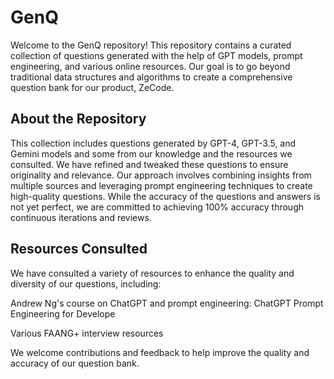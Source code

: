 # GenQ
Welcome to the GenQ repository! This repository contains a curated collection of questions generated with the help of GPT models, prompt engineering, and various online resources. Our goal is to go beyond traditional data structures and algorithms to create a comprehensive question bank for our product, ZeCode.

About the Repository
-----------------------------------------------------------------------------------------------------------------------------------------------------------------------------------------------------------------
This collection includes questions generated by GPT-4, GPT-3.5, and Gemini models and some from our knowledge and the resources we consulted. We have refined and tweaked these questions to ensure originality and relevance. Our approach involves combining insights from multiple sources and leveraging prompt engineering techniques to create high-quality questions. While the accuracy of the questions and answers is not yet perfect, we are committed to achieving 100% accuracy through continuous iterations and reviews.

Resources Consulted
-----------------------------------------------------------------------------------------------------------------------------------------------------------------------------------------------------------------
We have consulted a variety of resources to enhance the quality and diversity of our questions, including:

Andrew Ng's course on ChatGPT and prompt engineering: ChatGPT Prompt Engineering for Develope

Various FAANG+ interview resources

We welcome contributions and feedback to help improve the quality and accuracy of our question bank.
